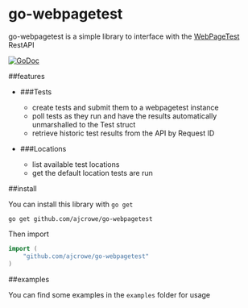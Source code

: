 go-webpagetest
==============

go-webpagetest is a simple library to interface with the [WebPageTest](http://www.webpagetest.org) RestAPI

[![GoDoc](https://godoc.org/github.com/ajcrowe/go-webpagetest?status.svg)](https://godoc.org/github.com/ajcrowe/go-webpagetest)

##features

*	
	###Tests
	* create tests and submit them to a webpagetest instance
	* poll tests as they run and have the results automatically unmarshalled to the Test struct
	* retrieve historic test results from the API by Request ID

* 	
	###Locations
	* list available test locations
	* get the default location tests are run


##install

You can install this library with `go get`

`go get github.com/ajcrowe/go-webpagetest`


Then import 

```go
import (
	"github.com/ajcrowe/go-webpagetest"
)
```

##examples

You can find some examples in the `examples` folder for usage

